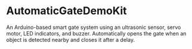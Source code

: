# AutomaticGateDemoKit
An Arduino-based smart gate system using an ultrasonic sensor, servo motor, LED indicators, and buzzer. Automatically opens the gate when an object is detected nearby and closes it after a delay.
